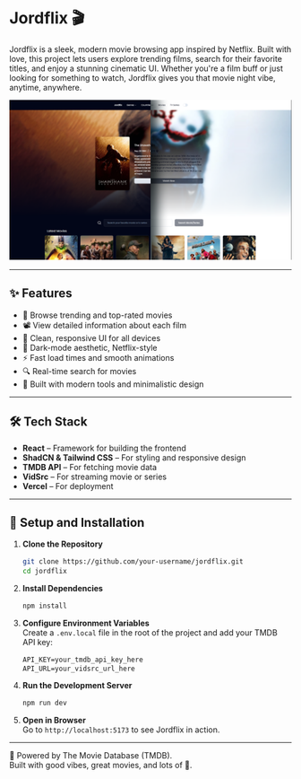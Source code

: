 # Jordflix 🎬

Jordflix is a sleek, modern movie browsing app inspired by Netflix. Built with love, this project lets users explore trending films, search for their favorite titles, and enjoy a stunning cinematic UI. Whether you're a film buff or just looking for something to watch, Jordflix gives you that movie night vibe, anytime, anywhere.

<img src="./public/screenshot.png">

---

## ✨ Features

- 🔎 Browse trending and top-rated movies
- 📽️ View detailed information about each film
- 💬 Clean, responsive UI for all devices
- 🌙 Dark-mode aesthetic, Netflix-style
- ⚡ Fast load times and smooth animations
- 🔍 Real-time search for movies
- 💅 Built with modern tools and minimalistic design

---

## 🛠️ Tech Stack

- **React** – Framework for building the frontend
- **ShadCN & Tailwind CSS** – For styling and responsive design
- **TMDB API** – For fetching movie data
- **VidSrc** – For streaming movie or series
- **Vercel** – For deployment

---

## 🚀 Setup and Installation

1. **Clone the Repository**

   ```bash
   git clone https://github.com/your-username/jordflix.git
   cd jordflix
   ```

2. **Install Dependencies**

   ```bash
   npm install
   ```

3. **Configure Environment Variables**  
   Create a `.env.local` file in the root of the project and add your TMDB API key:

   ```env
   API_KEY=your_tmdb_api_key_here
   API_URL=your_vidsrc_url_here
   ```

4. **Run the Development Server**

   ```bash
   npm run dev
   ```

5. **Open in Browser**  
   Go to `http://localhost:5173` to see Jordflix in action.

---

🧡 Powered by The Movie Database (TMDB).  
Built with good vibes, great movies, and lots of 💖.
